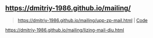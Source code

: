 https://dmitriy-1986.github.io/mailing/
---
>https://dmitriy-1986.github.io/mailing/upp-zp-mail.html | <a href="https://github.com/Dmitriy-1986/mailing/blob/master/upp-zp-mail.html">Code</a>

https://dmitriy-1986.github.io/mailing/lizing-mail-diu.html


